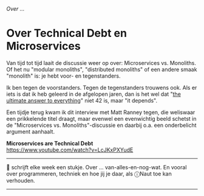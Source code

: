 *Over ...*

# Over Technical Debt en Microservices

Van tijd tot tijd laait de discussie weer op over: Microservices vs. Monoliths. Of het nu "modular monoliths", "distributed monoliths" of een andere smaak "monolith" is: je hebt voor- en tegenstanders.

Ik ben tegen de voorstanders. Tegen de tegenstanders trouwens ook. Als er iets is dat ik heb geleerd in de afgelopen jaren, dan is het wel dat "[the ultimate answer to everything](https://en.wikipedia.org/wiki/The_Hitchhiker%27s_Guide_to_the_Galaxy)" niet 42 is, maar "it depends".

Een tijdje terug kwam ik dit interview met Matt Ranney tegen, die weliswaar een prikkelende titel draagt, maar evenwel een evenwichtig beeld schetst in de "Microservices vs. Monoliths"-discussie en daarbij o.a. een onderbelicht argument aanhaalt.

**Microservices are Technical Debt**<br/>https://www.youtube.com/watch?v=LcJKxPXYudE

---

🍐 schrijft elke week een stukje. Over ... van-alles-en-nog-wat. 
En vooral over programmeren, techniek en hoe jij je daar, als &#9432;Naut toe kan verhouden.

---
